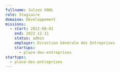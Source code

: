 ```yaml
---
fullname: Julien HOHL
role: Stagiaire
domaine: Développement
missions:
  - start: 2022-08-01
    end: 2022-12-31
    status: admin
    employer: Direction Générale des Entreprises
    startups:
      - place-des-entreprises
startups:
  - place-des-entreprises
---
```

